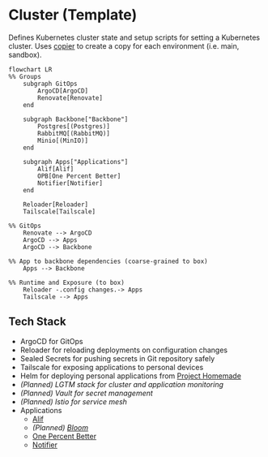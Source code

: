 # Cluster (Template)

Defines Kubernetes cluster state and setup scripts for setting a Kubernetes cluster. Uses [copier](https://hgithub.com/copier-org/copier) to create a copy for each environment (i.e. main, sandbox).

```mermaid
flowchart LR
%% Groups
    subgraph GitOps
        ArgoCD[ArgoCD]
        Renovate[Renovate]
    end

    subgraph Backbone["Backbone"]
        Postgres[(Postgres)]
        RabbitMQ[(RabbitMQ)]
        Minio[(MinIO)]
    end

    subgraph Apps["Applications"]
        Alif[Alif]
        OPB[One Percent Better]
        Notifier[Notifier]
    end

    Reloader[Reloader]
    Tailscale[Tailscale]

%% GitOps
    Renovate --> ArgoCD
    ArgoCD --> Apps
    ArgoCD --> Backbone

%% App to backbone dependencies (coarse-grained to box)
    Apps --> Backbone

%% Runtime and Exposure (to box)
    Reloader -.config changes.-> Apps
    Tailscale --> Apps
```

## Tech Stack

- ArgoCD for GitOps
- Reloader for reloading deployments on configuration changes
- Sealed Secrets for pushing secrets in Git repository safely
- Tailscale for exposing applications to personal devices
- Helm for deploying personal applications from [Project Homemade](https://github.com/shazxrin/homerun)
- *(Planned) LGTM stack for cluster and application monitoring* 
- *(Planned) Vault for secret management* 
- *(Planned) Istio for service mesh* 
- Applications
	- [Alif](https://github.com/shazxrin/alif)
	- *(Planned) [Bloom](https://github.com/shazxrin/bloom)*
	- [One Percent Better](https://github.com/shazxrin/one-percent-better)
	- [Notifier](https://github.com/shazxrin/notifier)
